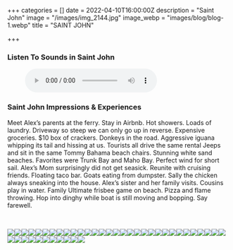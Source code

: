 +++
categories = []
date = 2022-04-10T16:00:00Z
description = "Saint John"
image = "/images/img_2144.jpg"
image_webp = "images/blog/blog-1.webp"
title = "SAINT JOHN"

+++
<p> <p>

### Listen To Sounds in Saint John

<figure> <figcaption></figcaption> <audio controls src="/images/st-john-audio-nethermead-blog-mixdown.mp3"> Your browser does not support the <code>audio</code> element. </audio> </figure> <p>

### Saint John Impressions & Experiences

<span class="impressions">Meet Alex’s parents at the ferry. Stay in Airbnb. Hot showers. Loads of laundry. Driveway so steep we can only go up in reverse. Expensive groceries. $10 box of crackers. Donkeys in the road. Aggressive iguana whipping its tail and hissing at us. Tourists all drive the same rental Jeeps and sit in the same Tommy Bahama beach chairs. Stunning white sand beaches. Favorites were Trunk Bay and Maho Bay. Perfect wind for short sail. Alex’s Mom surprisingly did not get seasick. Reunite with cruising friends. Floating taco bar. Goats eating from dumpster. Sally the chicken always sneaking into the house. Alex’s sister and her family visits. Cousins play in water. Family Ultimate frisbee game on beach. Pizza and flame throwing. Hop into dinghy while boat is still moving and bopping. Say farewell.</span>

<br>

![](/images/pxl_20220402_153257225.jpg)![](/images/img_2167.jpg)![](/images/img_2193.jpg)![](/images/img_2004.jpg)![](/images/img_2171.jpg)![](/images/img_2229.jpg)![](/images/img_2087.jpg)![](/images/img_2117.jpg)![](/images/img_2165.jpg)![](/images/pxl_20220404_225540934.jpg)![](/images/img_1999.jpg)![](/images/img_2177.jpg)![](/images/pxl_20220410_174426023.jpg)![](/images/pxl_20220328_221451577.jpg)![](/images/img_2133.jpg)![](/images/img_2124.jpg)![](/images/img_2030.jpg)![](/images/pxl_20220409_012932663-night.jpg)![](/images/pxl_20220403_143758359.jpg)![](/images/img_2267.jpg)![](/images/img_2218.jpg)![](/images/img_2212.jpg)![](/images/img_2156.jpg)![](/images/img_2144.jpg)![](/images/img_2044.jpg)![](/images/pxl_20220404_225447384.jpg)![](/images/pxl_20220404_225428677.jpg)![](/images/pxl_20220328_144736914.jpg)![](/images/img_2254.jpg)![](/images/img_2204.jpg)![](/images/img_2139.jpg)![](/images/img_2159.jpg)![](/images/img_2136.jpg)![](/images/img_2064.jpg)![](/images/img_2007.jpg)![](/images/img_2026.jpg)![](/images/pxl_20220328_221511112.jpg)![](/images/img_2239.jpg)![](/images/img_2180.jpg)![](/images/pxl_20220404_225527275.jpg)![](/images/img_1995.jpg)![](/images/img_1980.jpg)